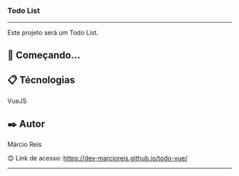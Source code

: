 ### Todo List

---

Este projeto será um Todo List.

## 🚀 Começando...

## 📋 Técnologias
VueJS

## ✒️ Autor
Márcio Reis

😊 Link de acesso: https://dev-marcioreis.github.io/todo-vue/

---

